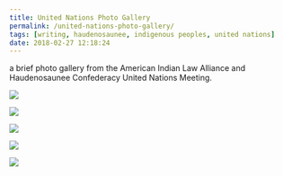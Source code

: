 ```yaml
---
title: United Nations Photo Gallery
permalink: /united-nations-photo-gallery/
tags: [writing, haudenosaunee, indigenous peoples, united nations]
date: 2018-02-27 12:18:24
---
```

a brief photo gallery from the American Indian Law Alliance and Haudenosaunee Confederacy United Nations Meeting.


![](/images/2018/02/Ban-Ki-Moon-2-min.jpg)

![](/images/2018/02/Ban-Ki-Moon-3-min.jpg)

![](/images/2018/02/Ban-Ki-Moon-4-min.jpg)

![](/images/2018/02/Ban-Ki-Moon-5-min.jpg)

![](/images/2018/02/Ban-Ki-Moon-6-min.jpg)
